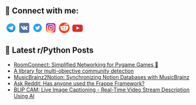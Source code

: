 ## 🔎 Connect with me:
[<img src="https://github.com/bullbesh/bullbesh/blob/main/images/Telegram.png" width="32" height="32" />](https://t.me/bullbesh)
[<img src="https://github.com/bullbesh/bullbesh/blob/main/images/VK.png" width="32" height="32" />](https://vk.com/bullbesh)
[<img src="https://github.com/bullbesh/bullbesh/blob/main/images/Twitter.png" width="32" height="32" />](https://twitter.com/bullbesh1)
[<img src="https://github.com/bullbesh/bullbesh/blob/main/images/Instagram.png" width="32" height="32" />](https://www.instagram.com/bullbesh)
[<img src="https://github.com/bullbesh/bullbesh/blob/main/images/Reddit.png" width="32" height="32" />](https://www.reddit.com/user/bullbesh)
[<img src="https://github.com/bullbesh/bullbesh/blob/main/images/YouTube.png" width="32" height="32" />](https://www.youtube.com/channel/UCtfjRs6uzgq5mfm8S06WTcg)

## 📕 Latest r/Python Posts
<!-- BLOG-POST-LIST:START -->
- [RoomConnect: Simplified Networking for Pygame Games 🚀](https://www.reddit.com/r/Python/comments/1hs1muw/roomconnect_simplified_networking_for_pygame_games/)
- [A library for multi-objective community detection](https://www.reddit.com/r/Python/comments/1hrzj5e/a_library_for_multiobjective_community_detection/)
- [MusicBrainz2Notion: Synchronizing Notion Databases with MusicBrainz](https://www.reddit.com/r/Python/comments/1hrvd6r/musicbrainz2notion_synchronizing_notion_databases/)
- [Ask Reddit: Has anyone used the Frappe Framework?](https://www.reddit.com/r/Python/comments/1hrq8qn/ask_reddit_has_anyone_used_the_frappe_framework/)
- [BLIP CAM: Live Image Captioning - Real-Time Video Stream Description Using AI](https://www.reddit.com/r/Python/comments/1hrnv69/blip_cam_live_image_captioning_realtime_video/)
<!-- BLOG-POST-LIST:END -->
